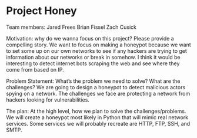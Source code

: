 # Project Honey

Team members:
Jared Frees
Brian Fissel
Zach Cusick

Motivation: why do we wanna focus on this project? Please provide a compelling story.
We want to focus on making a honeypot because we want to set some up on our own networks to see if any hackers are trying to get information about our networks or break in somehow. I think it would be interesting to detect internet bots scraping the web and see where they come from based on IP.

Problem Statement: What’s the problem we need to solve? What are the challenges?
We are going to design a honeypot to detect malicious actors spying on a network. The challenges we face are protecting a network from hackers looking for vulnerabilities. 

The plan: At the high level, how we plan to solve the challenges/problems.
We will create a honeypot most likely in Python that will mimic real network services. Some services we will probably recreate are HTTP, FTP, SSH, and SMTP.

